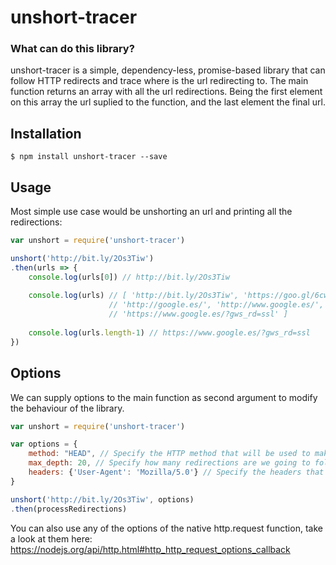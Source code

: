 # unshort-tracer
### What can do this library?
unshort-tracer is a simple, dependency-less, promise-based library that can follow HTTP redirects and trace where is the url redirecting to. The main function returns an array with all the url redirections. Being the first element on this array the url suplied to the function, and the last element the final url.


## Installation
`$ npm install unshort-tracer --save`


## Usage
Most simple use case would be unshorting an url and printing all the redirections: 
```javascript 
var unshort = require('unshort-tracer')

unshort('http://bit.ly/2Os3Tiw')
.then(urls => {
    console.log(urls[0]) // http://bit.ly/2Os3Tiw
    
    console.log(urls) // [ 'http://bit.ly/2Os3Tiw', 'https://goo.gl/6cwyTp',
                      // 'http://google.es/', 'http://www.google.es/',
                      // 'https://www.google.es/?gws_rd=ssl' ]
                      
    console.log(urls.length-1) // https://www.google.es/?gws_rd=ssl
})
```


## Options
We can supply options to the main function as second argument to modify the behaviour of the library. 
```javascript
var unshort = require('unshort-tracer') 

var options = {
    method: "HEAD", // Specify the HTTP method that will be used to make the HTTP request. Default: GET
    max_depth: 20, // Specify how many redirections are we going to follow. Default: 10
    headers: {'User-Agent': 'Mozilla/5.0'} // Specify the headers that we will be sending in our request, for example an User-Agent.
}

unshort('http://bit.ly/2Os3Tiw', options)
.then(processRedirections)
```

You can also use any of the options of the native http.request function, take a look at them here: https://nodejs.org/api/http.html#http_http_request_options_callback
